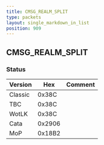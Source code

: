 ```yaml
---
title: CMSG_REALM_SPLIT
type: packets
layout: single_markdown_in_list
position: 909
---
```


## CMSG_REALM_SPLIT

### Status

Version    | Hex        | Comment
---------- | ---------- | ---------- 
Classic    | 0x38C      | 
TBC        | 0x38C      | 
WotLK      | 0x38C      | 
Cata       | 0x2906     | 
MoP        | 0x18B2     | 